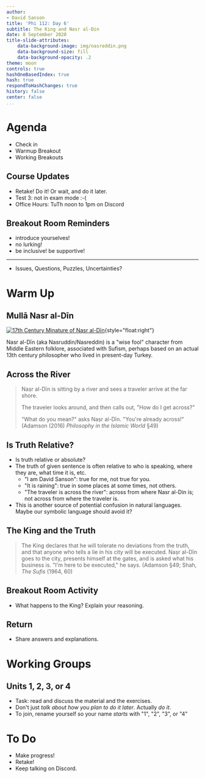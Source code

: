 ```yaml
---
author:
- David Sanson
title: 'Phi 112: Day 6'
subtitle: The King and Nasr al-Din
date: 8 September 2020
title-slide-attributes:
    data-background-image: img/nasreddin.png
    data-background-size: fill
    data-background-opacity: .2
theme: moon
controls: true
hashOneBasedIndex: true
hash: true
respondToHashChanges: true
history: false
center: false
...
```



# Agenda

-   Check in
-   Warmup Breakout
-   Working Breakouts

## Course Updates

-   Retake! Do it! Or wait, and do it later.
-   Test 3: not in exam mode :-(
-   Office Hours: TuTh noon to 1pm on Discord

## Breakout Room Reminders

-   introduce yourselves!
-   no lurking! 
-   be inclusive! be supportive!

------

-   Issues, Questions, Puzzles, Uncertainties?

# Warm Up

## Mullā Nasr al-Dīn

[![17th Century Minature of Nasr
al-Dīn](img/nasreddin.png)](https://commons.wikimedia.org/wiki/File:Nasreddin_(17th-century_miniature).jpg){style="float:right"}

Nasr al-Dīn (aka Nasruddin/Nasreddin) is a "wise fool" character from Middle
Eastern folklore, associated with Sufism, perhaps based on an actual 13th
century philosopher who lived in present-day Turkey.

## Across the River

> Naṣr al-Dīn is sitting by a river and sees a traveler arrive at the far
> shore.
>
> The traveler looks around, and then calls out, "How do I get across?"
>
> "What do you mean?" asks Naṣr al-Dīn. "You're already across!" (Adamson
> (2016) *Philosophy in the Islamic World* §49)

## Is Truth Relative?

-   Is truth relative or absolute?
-   The truth of given sentence is often relative to who is speaking, where
    they are, what time it is, etc.
    -   "I am David Sanson": true for me, not true for you.
    -   "It is raining": true in some places at some times, not others.
    -   "The traveler is across the river": across from where Nasr al-Din is;
        not across from where the traveler is.
-   This is another source of potential confusion in natural languages. Maybe
    our symbolic language should avoid it?

## The King and the Truth

> The King declares that he will tolerate no deviations from the truth, and
> that anyone who tells a lie in his city will be executed. Naṣr al-Dīn goes
> to the city, presents himself at the gates, and is asked what his business
> is. "I'm here to be executed," he says. (Adamson §49; Shah, *The Sufis*
> (1964, 60)

## Breakout Room Activity

-   What happens to the King? Explain your reasoning.

## Return

-   Share answers and explanations.

# Working Groups

## Units 1, 2, 3, or 4

-   Task: read and discuss the material and the exercises.
-   Don't just *talk about how you plan to do it later*. Actually *do it*.
-   To join, rename yourself so your name *starts* with "1", "2", "3", or "4"

# To Do 

-   Make progress!
-   Retake!
-   Keep talking on Discord.
